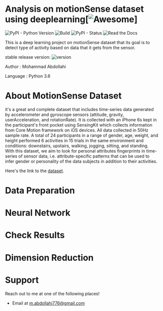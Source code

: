 # Analysis on motionSense dataset using deeplearning[![Awesome](https://cdn.rawgit.com/sindresorhus/awesome/d7305f38d29fed78fa85652e3a63e154dd8e8829/media/badge.svg)]

![PyPI - Python Version](https://img.shields.io/pypi/pyversions/Django.svg)
![Build](https://img.shields.io/bitbucket/pipelines/atlassian/adf-builder-javascript/task/SECO-2168.svg)
![PyPI - Status](https://img.shields.io/pypi/status/Django.svg)
![Read the Docs](https://img.shields.io/readthedocs/pip.svg)

This is a deep learning project on motionSense dataset that its goal is to detect type of activity based on data that it gets from the sensor. 

stable release version: ![version](https://img.shields.io/badge/version-1.0.0-blue.svg?cacheSeconds=2592000)

Author : Mohammad Abdollahi 

Language : Python 3.6

# **About MotionSense Dataset**

it's a great and complete dataset that includes time-series data generated by accelerometer and gyroscope sensors (attitude, gravity, userAcceleration, and rotationRate). It is collected with an iPhone 6s kept in the participant's front pocket using SensingKit which collects information from Core Motion framework on iOS devices. All data collected in 50Hz sample rate. A total of 24 participants in a range of gender, age, weight, and height performed 6 activities in 15 trials in the same environment and conditions: downstairs, upstairs, walking, jogging, sitting, and standing. With this dataset, we aim to look for personal attributes fingerprints in time-series of sensor data, i.e. attribute-specific patterns that can be used to infer gender or personality of the data subjects in addition to their activities.

Here's the link to the [dataset](https://github.com/mmalekzadeh/motion-sense).

# **Data Preparation**

# **Neural Network**

# **Check Results**

# **Dimension Reduction**

# **Support**

Reach out to me at one of the following places!

- Email at <a href="mailto:m.abdollahi776@gmail.com" target="_blank">m.abdollahi776@gmail.com</a>
